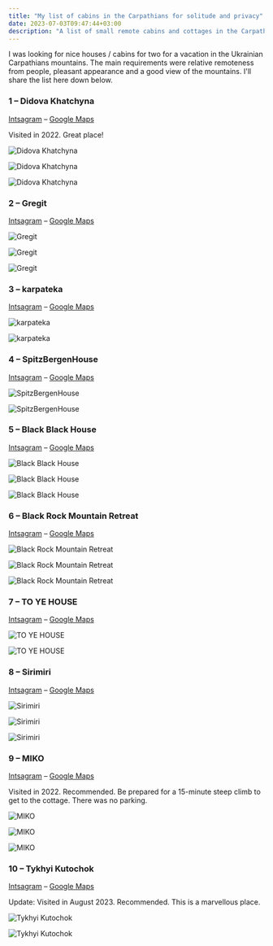 ```yaml
---
title: "My list of cabins in the Carpathians for solitude and privacy"
date: 2023-07-03T09:47:44+03:00
description: "A list of small remote cabins and cottages in the Carpathian mountains in Ukraine which I liked"
---
```

I was looking for nice houses / cabins for two for a vacation in the Ukrainian Carpathians mountains. The main requirements were relative remoteness from people, pleasant appearance and a good view of the mountains. I'll share the list here down below.

### 1 – Didova Khatchyna

[Intsagram](https://www.instagram.com/didova_khatchyna/) – [Google Maps](https://goo.gl/maps/XDYcV36JrR4UzjyZ6)

Visited in 2022. Great place!

![Didova Khatchyna](/images/cabins/didova-khatchyna-1.jpg)

![Didova Khatchyna](/images/cabins/didova-khatchyna-2.jpg)

![Didova Khatchyna](/images/cabins/didova-khatchyna-3.jpg)

### 2 – Gregit

[Intsagram](https://www.instagram.com/hatynky/) – [Google Maps](https://goo.gl/maps/fj75dY5K77cyh7vs7)

![Gregit](/images/cabins/gregit-1.jpg)

![Gregit](/images/cabins/gregit-2.jpg)

![Gregit](/images/cabins/gregit-3.jpg)

### 3 – karpateka

[Intsagram](https://www.instagram.com/karpateka/) – [Google Maps](https://goo.gl/maps/32hQ1Zg1aNiLRT559)

![karpateka](/images/cabins/karpateka-1.jpg)

![karpateka](/images/cabins/karpateka-2.jpg)

### 4 – SpitzBergenHouse

[Intsagram](https://www.instagram.com/spitzbergenhouse/) – [Google Maps](https://goo.gl/maps/xjSMUySVAvxVMYD9A)

![SpitzBergenHouse](/images/cabins/spitzbergenhouse-1.jpg)

![SpitzBergenHouse](/images/cabins/spitzbergenhouse-2.jpg)

### 5 – Black Black House

[Intsagram](https://www.instagram.com/black_black_house/) – [Google Maps](https://goo.gl/maps/efUKkoxEZfXv6f5r6)

![Black Black House](/images/cabins/blackblackhouse-1.jpg)

![Black Black House](/images/cabins/blackblackhouse-2.jpg)

![Black Black House](/images/cabins/blackblackhouse-3.jpg)

### 6 – Black Rock Mountain Retreat

[Intsagram](https://www.instagram.com/blackrock.com.ua/) – [Google Maps](https://goo.gl/maps/RLt5Kc7L5am3DSNXA)

![Black Rock Mountain Retreat](/images/cabins/blackrockmountainretreat-1.jpg)

![Black Rock Mountain Retreat](/images/cabins/blackrockmountainretreat-2.jpg)

![Black Rock Mountain Retreat](/images/cabins/blackrockmountainretreat-3.jpg)

### 7 – TO YE HOUSE

[Intsagram](https://www.instagram.com/toye.house/) – [Google Maps](https://goo.gl/maps/b5gkJPhWW9vc8UUZA)

![TO YE HOUSE](/images/cabins/toyehouse-1.jpg)

![TO YE HOUSE](/images/cabins/toyehouse-2.jpg)

### 8 – Sirimiri

[Intsagram](https://www.instagram.com/conceptstay/) – [Google Maps](https://goo.gl/maps/8cjixRUCPQkqAdr79)

![Sirimiri](/images/cabins/sirimiri-1.jpg)

![Sirimiri](/images/cabins/sirimiri-2.jpg)

![Sirimiri](/images/cabins/sirimiri-3.jpg)


### 9 – MIKO

[Intsagram](https://www.instagram.com/blacknest42/) – [Google Maps](https://goo.gl/maps/juCxTcUkd4PorZJz7)

Visited in 2022. Recommended. Be prepared for a 15-minute steep climb to get to the cottage. There was no parking.

![MIKO](/images/cabins/miko-1.jpg)

![MIKO](/images/cabins/miko-2.jpg)

![MIKO](/images/cabins/miko-3.jpg)

### 10 – Tykhyi Kutochok

[Intsagram](https://www.instagram.com/tuhui_kytochok/ ) – [Google Maps](https://goo.gl/maps/G3qfUxDwtxGuveZVA)

Update: Visited in August 2023. Recommended. This is a marvellous place.

![Tykhyi Kutochok](/images/cabins/tykhyikutochok-1.jpg)

![Tykhyi Kutochok](/images/cabins/tykhyikutochok-2.jpg)